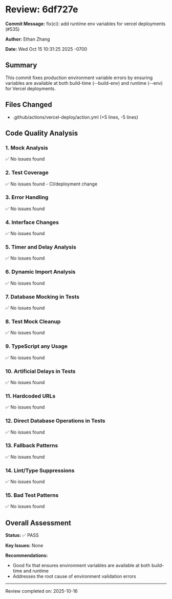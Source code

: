 # Review: 6df727e

**Commit Message:** fix(ci): add runtime env variables for vercel deployments (#535)

**Author:** Ethan Zhang

**Date:** Wed Oct 15 10:31:25 2025 -0700

## Summary

This commit fixes production environment variable errors by ensuring variables are available at both build-time (--build-env) and runtime (--env) for Vercel deployments.

## Files Changed

- .github/actions/vercel-deploy/action.yml (+5 lines, -5 lines)

## Code Quality Analysis

### 1. Mock Analysis
✅ No issues found

### 2. Test Coverage
✅ No issues found - CI/deployment change

### 3. Error Handling
✅ No issues found

### 4. Interface Changes
✅ No issues found

### 5. Timer and Delay Analysis
✅ No issues found

### 6. Dynamic Import Analysis
✅ No issues found

### 7. Database Mocking in Tests
✅ No issues found

### 8. Test Mock Cleanup
✅ No issues found

### 9. TypeScript any Usage
✅ No issues found

### 10. Artificial Delays in Tests
✅ No issues found

### 11. Hardcoded URLs
✅ No issues found

### 12. Direct Database Operations in Tests
✅ No issues found

### 13. Fallback Patterns
✅ No issues found

### 14. Lint/Type Suppressions
✅ No issues found

### 15. Bad Test Patterns
✅ No issues found

## Overall Assessment

**Status:** ✅ PASS

**Key Issues:** None

**Recommendations:**
- Good fix that ensures environment variables are available at both build-time and runtime
- Addresses the root cause of environment validation errors

---
Review completed on: 2025-10-16
